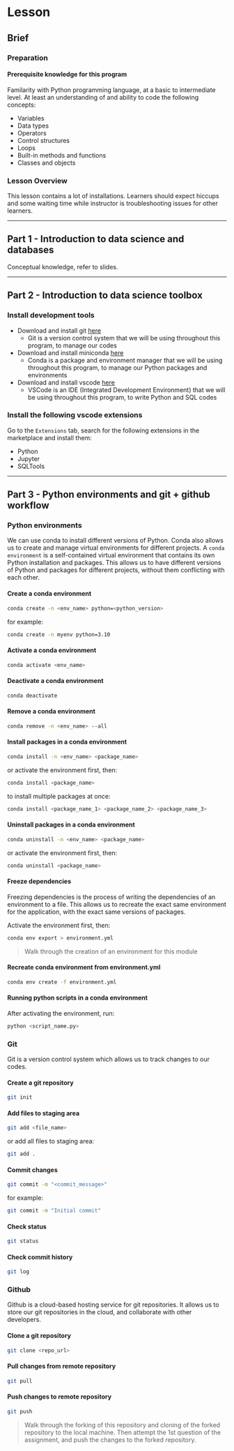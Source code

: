 # Lesson

## Brief

### Preparation

#### Prerequisite knowledge for this program

Familarity with Python programming language, at a basic to intermediate level. At least an understanding of and ability to code the following concepts:

- Variables
- Data types
- Operators
- Control structures
- Loops
- Built-in methods and functions
- Classes and objects

### Lesson Overview

This lesson contains a lot of installations. Learners should expect hiccups and some waiting time while instructor is troubleshooting issues for other learners.

---

## Part 1 - Introduction to data science and databases

Conceptual knowledge, refer to slides.

---

## Part 2 - Introduction to data science toolbox

### Install development tools

- Download and install git [here](https://git-scm.com/downloads)
  - Git is a version control system that we will be using throughout this program, to manage our codes
- Download and install miniconda [here](https://docs.conda.io/en/latest/miniconda.html)
  - Conda is a package and environment manager that we will be using throughout this program, to manage our Python packages and environments
- Download and install vscode [here](https://code.visualstudio.com/download)
  - VSCode is an IDE (Integrated Development Environment) that we will be using throughout this program, to write Python and SQL codes

### Install the following vscode extensions

Go to the `Extensions` tab, search for the following extensions in the marketplace and install them:

- Python
- Jupyter
- SQLTools

---

## Part 3 - Python environments and git + github workflow

### Python environments

We can use conda to install different versions of Python. Conda also allows us to create and manage virtual environments for different projects. A `conda environment` is a self-contained virtual environment that contains its own Python installation and packages. This allows us to have different versions of Python and packages for different projects, without them conflicting with each other.

#### Create a conda environment

```bash
conda create -n <env_name> python=<python_version>
```

for example:

```bash
conda create -n myenv python=3.10
```

#### Activate a conda environment

```bash
conda activate <env_name>
```

#### Deactivate a conda environment

```bash
conda deactivate
```

#### Remove a conda environment

```bash
conda remove -n <env_name> --all
```

#### Install packages in a conda environment

```bash
conda install -n <env_name> <package_name>
```

or activate the environment first, then:

```bash
conda install <package_name>
```

to install multiple packages at once:

```bash
conda install <package_name_1> <package_name_2> <package_name_3>
```

#### Uninstall packages in a conda environment

```bash
conda uninstall -n <env_name> <package_name>
```

or activate the environment first, then:

```bash
conda uninstall <package_name>
```

#### Freeze dependencies

Freezing dependencies is the process of writing the dependencies of an environment to a file. This allows us to recreate the exact same environment for the application, with the exact same versions of packages.

Activate the environment first, then:

```bash
conda env export > environment.yml
```

> Walk through the creation of an environment for this module

#### Recreate conda environment from environment.yml

```bash
conda env create -f environment.yml
```

#### Running python scripts in a conda environment

After activating the environment, run:

```bash
python <script_name.py>
```

### Git

Git is a version control system which allows us to track changes to our codes.

#### Create a git repository

```bash
git init
```

#### Add files to staging area

```bash
git add <file_name>
```

or add all files to staging area:

```bash
git add .
```

#### Commit changes

```bash
git commit -m "<commit_message>"
```

for example:

```bash
git commit -m "Initial commit"
```

#### Check status

```bash
git status
```

#### Check commit history

```bash
git log
```

### Github

Github is a cloud-based hosting service for git repositories. It allows us to store our git repositories in the cloud, and collaborate with other developers.

#### Clone a git repository

```bash
git clone <repo_url>
```

#### Pull changes from remote repository

```bash
git pull
```

#### Push changes to remote repository

```bash
git push
```

> Walk through the forking of this repository and cloning of the forked repository to the local machine. Then attempt the 1st question of the assignment, and push the changes to the forked repository.
